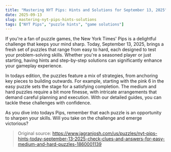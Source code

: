 ```yaml
---
title: "Mastering NYT Pips: Hints and Solutions for September 13, 2025"
date: 2025-09-13
slug: mastering-nyt-pips-hints-solutions
tags: ["NYT Pips", "puzzle hints", "game solutions"]
---
```


If you're a fan of puzzle games, the New York Times' Pips is a delightful challenge that keeps your mind sharp. Today, September 13, 2025, brings a fresh set of puzzles that range from easy to hard, each designed to test your problem-solving skills. Whether you're a seasoned player or just starting, having hints and step-by-step solutions can significantly enhance your gameplay experience.

In todays edition, the puzzles feature a mix of strategies, from anchoring key pieces to building outwards. For example, starting with the pink 6 in the easy puzzle sets the stage for a satisfying completion. The medium and hard puzzles require a bit more finesse, with intricate arrangements that demand careful planning and execution. With our detailed guides, you can tackle these challenges with confidence.

As you dive into todays Pips, remember that each puzzle is an opportunity to sharpen your skills. Will you take on the challenge and emerge victorious?
> Original source: https://www.jagranjosh.com/us/puzzles/nyt-pips-hints-today-september-13-2025-check-clues-and-answers-for-easy-medium-and-hard-puzzles-1860001139
